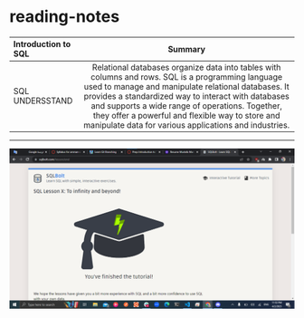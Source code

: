 # reading-notes


| Introduction to SQL       | Summary 
| :---        |    :----:   
| SQL UNDERSSTAND| Relational databases organize data into tables with columns and rows. SQL is a programming language used to manage and manipulate relational databases. It provides a standardized way to interact with databases and supports a wide range of operations. Together, they offer a powerful and flexible way to store and manipulate data for various applications and industries.
       
---



![SQL Practice](./ScreenShot/Screenshot3.png)

